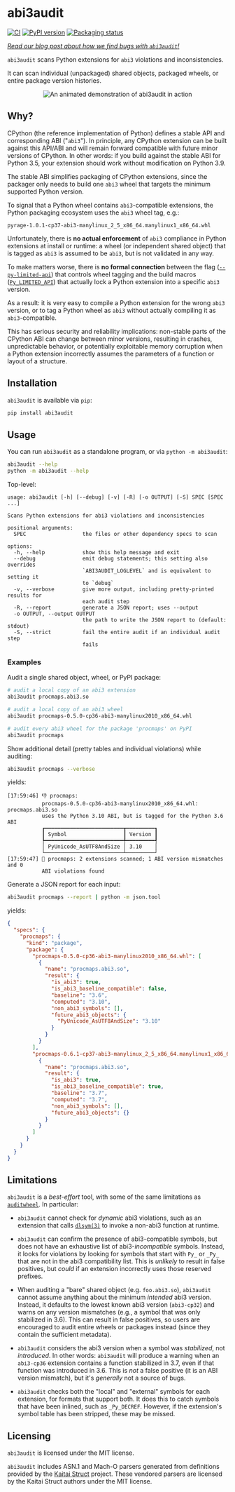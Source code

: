 abi3audit
========

<!--- @begin-badges@ --->
[![CI](https://github.com/trailofbits/abi3audit/actions/workflows/ci.yml/badge.svg)](https://github.com/trailofbits/abi3audit/actions/workflows/ci.yml)
[![PyPI version](https://badge.fury.io/py/abi3audit.svg)](https://pypi.org/project/abi3audit)
[![Packaging status](https://repology.org/badge/tiny-repos/python:abi3audit.svg)](https://repology.org/project/python:abi3audit/versions)
<!--- @end-badges@ --->

*[Read our blog post about how we find bugs with `abi3audit`!](https://blog.trailofbits.com/2022/11/15/python-wheels-abi-abi3audit/)*

`abi3audit` scans Python extensions for `abi3` violations and inconsistencies.

It can scan individual (unpackaged) shared objects, packaged wheels, or entire
package version histories.

<p align="center">
  <img alt="An animated demonstration of abi3audit in action" src="https://user-images.githubusercontent.com/3059210/194171233-a61a81d2-f2ed-4078-8988-903f996ba2e3.gif">
</p>

## Why?

CPython (the reference implementation of Python) defines a stable API and corresponding
ABI ("`abi3`"). In principle, any CPython extension can be built against this
API/ABI and will remain forward compatible with future minor versions of CPython.
In other words: if you build against the stable ABI for Python 3.5, your
extension should work without modification on Python 3.9.

The stable ABI simplifies packaging of CPython extensions, since the packager
only needs to build one `abi3` wheel that targets the minimum supported Python
version.

To signal that a Python wheel contains `abi3`-compatible extensions,
the Python packaging ecosystem uses the `abi3` wheel tag, e.g.:

```
pyrage-1.0.1-cp37-abi3-manylinux_2_5_x86_64.manylinux1_x86_64.whl
```

Unfortunately, there is **no actual enforcement** of `abi3` compliance
in Python extensions at install or runtime: a wheel (or independent
shared object) that is tagged as `abi3` is assumed to be `abi3`, but
is not validated in any way.

To make matters worse, there is **no formal connection** between the flag
([`--py-limited-api`](https://setuptools.pypa.io/en/latest/userguide/ext_modules.html#setuptools.Extension))
that controls wheel tagging and the build macros
([`Py_LIMITED_API`](https://docs.python.org/3/c-api/stable.html#c.Py_LIMITED_API))
that actually lock a Python extension into a specific `abi3` version.

As a result: it is very easy to compile a Python extension for the wrong `abi3`
version, or to tag a Python wheel as `abi3` without actually compiling it
as `abi3`-compatible.

This has serious security and reliability implications: non-stable parts
of the CPython ABI can change between minor versions, resulting in crashes,
unpredictable behavior, or potentially exploitable memory corruption when
a Python extension incorrectly assumes the parameters of a function
or layout of a structure.

## Installation

`abi3audit` is available via `pip`:

```bash
pip install abi3audit
```

## Usage

You can run `abi3audit` as a standalone program, or via `python -m abi3audit`:

```bash
abi3audit --help
python -m abi3audit --help
```

Top-level:

<!-- @begin-abi3audit-help@ -->
```console
usage: abi3audit [-h] [--debug] [-v] [-R] [-o OUTPUT] [-S] SPEC [SPEC ...]

Scans Python extensions for abi3 violations and inconsistencies

positional arguments:
  SPEC                  the files or other dependency specs to scan

options:
  -h, --help            show this help message and exit
  --debug               emit debug statements; this setting also overrides
                        `ABI3AUDIT_LOGLEVEL` and is equivalent to setting it
                        to `debug`
  -v, --verbose         give more output, including pretty-printed results for
                        each audit step
  -R, --report          generate a JSON report; uses --output
  -o OUTPUT, --output OUTPUT
                        the path to write the JSON report to (default: stdout)
  -S, --strict          fail the entire audit if an individual audit step
                        fails
```
<!-- @end-abi3audit-help@ -->

### Examples

Audit a single shared object, wheel, or PyPI package:

```bash
# audit a local copy of an abi3 extension
abi3audit procmaps.abi3.so

# audit a local copy of an abi3 wheel
abi3audit procmaps-0.5.0-cp36-abi3-manylinux2010_x86_64.whl

# audit every abi3 wheel for the package 'procmaps' on PyPI
abi3audit procmaps
```

Show additional detail (pretty tables and individual violations) while auditing:

```bash
abi3audit procmaps --verbose
```

yields:

```console
[17:59:46] 👎 procmaps:
           procmaps-0.5.0-cp36-abi3-manylinux2010_x86_64.whl: procmaps.abi3.so
           uses the Python 3.10 ABI, but is tagged for the Python 3.6 ABI
           ┏━━━━━━━━━━━━━━━━━━━━━━━━━┳━━━━━━━━━┓
           ┃ Symbol                  ┃ Version ┃
           ┡━━━━━━━━━━━━━━━━━━━━━━━━━╇━━━━━━━━━┩
           │ PyUnicode_AsUTF8AndSize │ 3.10    │
           └─────────────────────────┴─────────┘
[17:59:47] 💁 procmaps: 2 extensions scanned; 1 ABI version mismatches and 0
           ABI violations found
```

Generate a JSON report for each input:

```bash
abi3audit procmaps --report | python -m json.tool
```

yields:

```json
{
  "specs": {
    "procmaps": {
      "kind": "package",
      "package": {
        "procmaps-0.5.0-cp36-abi3-manylinux2010_x86_64.whl": [
          {
            "name": "procmaps.abi3.so",
            "result": {
              "is_abi3": true,
              "is_abi3_baseline_compatible": false,
              "baseline": "3.6",
              "computed": "3.10",
              "non_abi3_symbols": [],
              "future_abi3_objects": {
                "PyUnicode_AsUTF8AndSize": "3.10"
              }
            }
          }
        ],
        "procmaps-0.6.1-cp37-abi3-manylinux_2_5_x86_64.manylinux1_x86_64.whl": [
          {
            "name": "procmaps.abi3.so",
            "result": {
              "is_abi3": true,
              "is_abi3_baseline_compatible": true,
              "baseline": "3.7",
              "computed": "3.7",
              "non_abi3_symbols": [],
              "future_abi3_objects": {}
            }
          }
        ]
      }
    }
  }
}
```

## Limitations

`abi3audit` is a *best-effort* tool, with some of the same limitations as
[`auditwheel`](https://github.com/pypa/auditwheel). In particular:

* `abi3audit` cannot check for *dynamic* abi3 violations, such as an extension
  that calls [`dlsym(3)`](https://man7.org/linux/man-pages/man3/dlsym.3.html)
  to invoke a non-abi3 function at runtime.

* `abi3audit` can confirm the presence of abi3-compatible symbols, but does
  not have an exhaustive list of abi3-*incompatible* symbols. Instead, it looks
  for violations by looking for symbols that start with `Py_` or `_Py_` that
  are not in the abi3 compatibility list. This is *unlikely* to result in false
  positives, but *could* if an extension incorrectly uses those reserved
  prefixes.

* When auditing a "bare" shared object (e.g. `foo.abi3.so`), `abi3audit` cannot
  assume anything about the minimum *intended* abi3 version. Instead, it
  defaults to the lowest known abi3 version (`abi3-cp32`) and warns on any
  version mismatches (e.g., a symbol that was only stabilized in 3.6).
  This can result in false positives, so users are encouraged to audit entire
  wheels or packages instead (since they contain the sufficient metadata).

* `abi3audit` considers the abi3 version when a symbol was *stabilized*,
  not *introduced*. In other words: `abi3audit` will produce a warning
  when an `abi3-cp36` extension contains a function stabilized in 3.7, even
  if that function was introduced in 3.6. This is *not* a false positive
  (it is an ABI version mismatch), but it's *generally* not a source of bugs.

* `abi3audit` checks both the "local" and "external" symbols for each extension,
  for formats that support both. It does this to catch symbols that have been
  inlined, such as `_Py_DECREF`. However, if the extension's symbol table
  has been stripped, these may be missed.

## Licensing

`abi3audit` is licensed under the MIT license.

`abi3audit` includes ASN.1 and Mach-O parsers generated from
definitions provided by the [Kaitai Struct](https://kaitai.io/) project.
These vendored parsers are licensed by the Kaitai Struct authors under the MIT
license.
